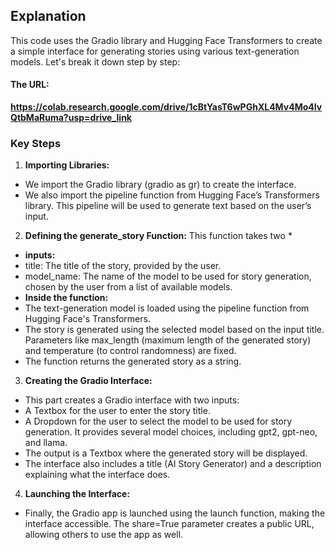 ## **Explanation**
This code uses the Gradio library and Hugging Face Transformers to create a simple interface for generating stories using various text-generation models. Let's break it down step by step:

#### The URL:
**https://colab.research.google.com/drive/1cBtYasT6wPGhXL4Mv4Mo4IvQtbMaRuma?usp=drive_link**

### **Key Steps**

1.   **Importing Libraries:** 
*   We import the Gradio library (gradio as gr) to create the interface.
*   We also import the pipeline function from Hugging Face’s Transformers library. This pipeline will be used to generate text based on the user’s input.

2.   **Defining the generate_story Function:** This function takes two * 
*  **inputs:**
  *   title: The title of the story, provided by the user.
  *   model_name: The name of the model to be used for story generation, chosen by the user from a list of available models.
*  **Inside the function:**
  *   The text-generation model is loaded using the pipeline function from Hugging Face's Transformers.
  *   The story is generated using the selected model based on the input title. Parameters like max_length (maximum length of the generated story) and temperature (to control randomness) are fixed.
*  The function returns the generated story as a string.
3. **Creating the Gradio Interface:** 
*  This part creates a Gradio interface with two inputs:
  *  A Textbox for the user to enter the story title.
  *  A Dropdown for the user to select the model to be used for story generation. It provides several model choices, including gpt2, gpt-neo, and llama.
*  The output is a Textbox where the generated story will be displayed.
*  The interface also includes a title (AI Story Generator) and a description explaining what the interface does.
4. **Launching the Interface:**
* Finally, the Gradio app is launched using the launch function, making the interface accessible. The share=True parameter creates a public URL, allowing others to use the app as well.
